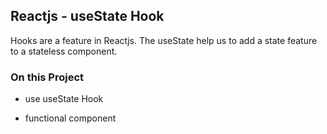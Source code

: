 ## Reactjs - useState Hook

Hooks are a feature in Reactjs. The useState help us to add a state feature to a stateless component. 

### On this Project 

* use useState Hook

* functional component

  

 